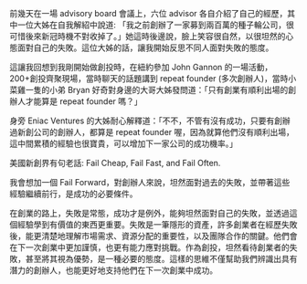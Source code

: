 前幾天在一場 advisory board 會議上，六位 advisor 各自介紹了自己的經歷，其中一位大姊在自我解紹中說道: 「我之前創辦了一家募到兩百萬的種子輪公司，很可惜後來新冠時機不對收掉了。」她這時後邊說，臉上笑容很自然，以很坦然的心態面對自己的失敗。這位大姊的話，讓我開始反思不同人面對失敗的態度。

這讓我回想到我剛開始做創投時，在紐約參加 John Gannon 的一場活動，200+創投齊聚現場，當時聊天的話題講到 repeat founder (多次創辦人)，當時小菜雞一隻的小弟 Bryan 好奇對身邊的大哥大姊發問道：「只有創業有順利出場的創辦人才能算是 repeat founder 嗎？」

身旁 Eniac Ventures 的大姊耐心解釋道：「不不，不管有沒有成功，只要有創辦過新創公司的創辦人，都算是 repeat founder 喔，因為就算他們沒有順利出場，這中間累積的經驗也很寶貴，可以增加下一家公司的成功機率。」

美國新創界有句老話: Fail Cheap, Fail Fast, and Fail Often.

我會想加一個 Fail Forward，對創辦人來說，坦然面對過去的失敗，並帶著這些經驗繼續前行，是成功的必要條件。

在創業的路上，失敗是常態，成功才是例外，能夠坦然面對自己的失敗，並透過這個經驗學到有價值的東西更重要。失敗是一筆隱形的資產，許多創業者在經歷失敗後，能更清楚地理解市場需求、資源分配的重要性，以及團隊合作的關鍵。他們會在下一次創業中更加謹慎，也更有能力應對挑戰。作為創投，坦然看待創業者的失敗，甚至將其視為優勢，是一種必要的態度。這樣的思維不僅幫助我們辨識出具有潛力的創辦人，也能更好地支持他們在下一次創業中成功。
